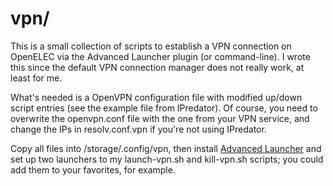 # vpn/
This is a small collection of scripts to establish a VPN connection on
OpenELEC via the Advanced Launcher plugin (or command-line). I wrote this
since the default VPN connection manager does not really work, at least for me.

What's needed is a OpenVPN configuration file with modified up/down script
entries (see the example file from IPredator). Of course, you need to
overwrite the openvpn.conf file with the one from your VPN service, and
change the IPs in resolv.conf.vpn if you're not using IPredator.

Copy all files into /storage/.config/vpn, then install [Advanced Launcher](http://gwenael.ca/forum/announcements.php?aid=4)
and set up two launchers to my launch-vpn.sh and kill-vpn.sh scripts; you could
add them to your favorites, for example.

